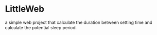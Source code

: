 # LittleWeb
a simple web project that calculate the duration between setting time and calculate the potential sleep period.
